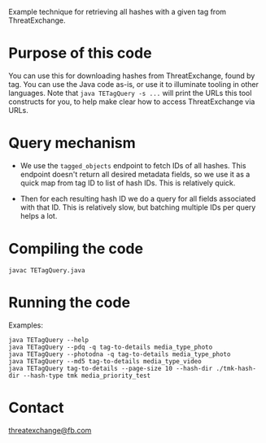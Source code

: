 Example technique for retrieving all hashes with a given tag from ThreatExchange.

# Purpose of this code

You can use this for downloading hashes from ThreatExchange, found by tag. You can use the Java code as-is, or use it to illuminate tooling in other languages. Note that `java TETagQuery -s ...` will print the URLs this tool constructs for you, to help make clear how to access ThreatExchange via URLs.

# Query mechanism

* We use the `tagged_objects` endpoint to fetch IDs of all hashes. This
endpoint doesn't return all desired metadata fields, so we use it as a quick
map from tag ID to list of hash IDs. This is relatively quick.

* Then for each resulting hash ID we do a query for all fields associated with
that ID. This is relatively slow, but batching multiple IDs per query helps a
lot.

# Compiling the code

```
javac TETagQuery.java
```

# Running the code

Examples:

```
java TETagQuery --help
java TETagQuery --pdq -q tag-to-details media_type_photo
java TETagQuery --photodna -q tag-to-details media_type_photo
java TETagQuery --md5 tag-to-details media_type_video
java TETagQuery tag-to-details --page-size 10 --hash-dir ./tmk-hash-dir --hash-type tmk media_priority_test
```

# Contact

threatexchange@fb.com
